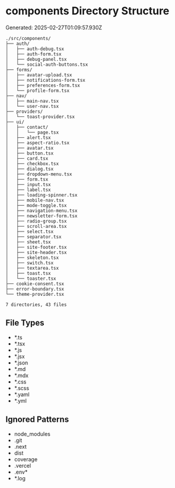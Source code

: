 # components Directory Structure
Generated: 2025-02-27T01:09:57.930Z

```
./src/components/
├── auth/
│   ├── auth-debug.tsx
│   ├── auth-form.tsx
│   ├── debug-panel.tsx
│   └── social-auth-buttons.tsx
├── forms/
│   ├── avatar-upload.tsx
│   ├── notifications-form.tsx
│   ├── preferences-form.tsx
│   └── profile-form.tsx
├── nav/
│   ├── main-nav.tsx
│   └── user-nav.tsx
├── providers/
│   └── toast-provider.tsx
├── ui/
│   ├── contact/
│   │   └── page.tsx
│   ├── alert.tsx
│   ├── aspect-ratio.tsx
│   ├── avatar.tsx
│   ├── button.tsx
│   ├── card.tsx
│   ├── checkbox.tsx
│   ├── dialog.tsx
│   ├── dropdown-menu.tsx
│   ├── form.tsx
│   ├── input.tsx
│   ├── label.tsx
│   ├── loading-spinner.tsx
│   ├── mobile-nav.tsx
│   ├── mode-toggle.tsx
│   ├── navigation-menu.tsx
│   ├── newsletter-form.tsx
│   ├── radio-group.tsx
│   ├── scroll-area.tsx
│   ├── select.tsx
│   ├── separator.tsx
│   ├── sheet.tsx
│   ├── site-footer.tsx
│   ├── site-header.tsx
│   ├── skeleton.tsx
│   ├── switch.tsx
│   ├── textarea.tsx
│   ├── toast.tsx
│   └── toaster.tsx
├── cookie-consent.tsx
├── error-boundary.tsx
└── theme-provider.tsx

7 directories, 43 files

```

## File Types
- *.ts
- *.tsx
- *.js
- *.jsx
- *.json
- *.md
- *.mdx
- *.css
- *.scss
- *.yaml
- *.yml

## Ignored Patterns
- node_modules
- .git
- .next
- dist
- coverage
- .vercel
- .env*
- *.log

